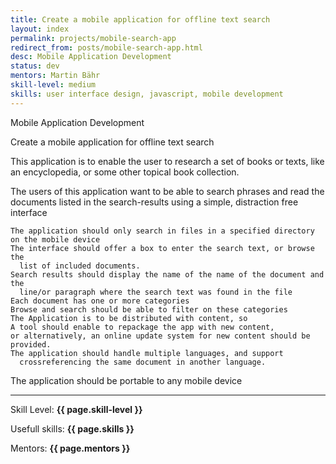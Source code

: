 ```yaml
---
title: Create a mobile application for offline text search
layout: index
permalink: projects/mobile-search-app
redirect_from: posts/mobile-search-app.html
desc: Mobile Application Development
status: dev
mentors: Martin Bähr
skill-level: medium
skills: user interface design, javascript, mobile development
---
```

Mobile Application Development


Create a mobile application for offline text search

This application is to enable the user to research a set of books or texts,
like an encyclopedia, or some other topical book collection.

The users of this application want to be able to search phrases and read the
documents listed in the search-results using a simple, distraction free
interface

    The application should only search in files in a specified directory on the mobile device
    The interface should offer a box to enter the search text, or browse the
      list of included documents.
    Search results should display the name of the name of the document and the
      line/or paragraph where the search text was found in the file
    Each document has one or more categories
    Browse and search should be able to filter on these categories
    The Application is to be distributed with content, so
    A tool should enable to repackage the app with new content,
    or alternatively, an online update system for new content should be provided.
    The application should handle multiple languages, and support
      crossreferencing the same document in another language.

The application should be portable to any mobile device

* * *

Skill Level: **{{ page.skill-level }}**

Usefull skills: **{{ page.skills }}**

Mentors: **{{ page.mentors }}**
